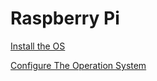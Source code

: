 # Raspberry Pi

[Install the OS](Raspberry%20Pi%205cefc240dcb5427787d5109adf27aee7/Install%20the%20OS%209d1b09eb723a495eacce516e16d29ffa.md)

[Configure The Operation System](Raspberry%20Pi%205cefc240dcb5427787d5109adf27aee7/Configure%20The%20Operation%20System%20a2829072b3714120b6f97c43f4932016.md)